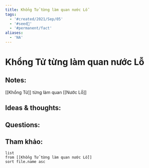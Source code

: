 ```yaml
---
title: Khổng Tử từng làm quan nước Lỗ
tags:
  - '#created/2021/Sep/05'
  - '#seed🥜'
  - '#permanent/fact'
aliases:
  - 'NA'
---
```

# Khổng Tử từng làm quan nước Lỗ

## Notes:
[[Khổng Tử]] từng làm quan [[Nước Lỗ]]

## Ideas & thoughts:

## Questions:


## Tham khảo:
```dataview
list
from [[Khổng Tử từng làm quan nước Lỗ]]
sort file.name asc
```